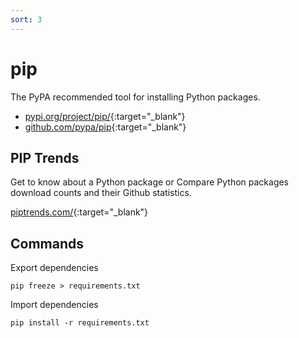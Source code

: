 ```yaml
---
sort: 3
---
```


# pip

The PyPA recommended tool for installing Python packages.

- [pypi.org/project/pip/](https://pypi.org/project/pip/){:target="_blank"}
- [github.com/pypa/pip](https://github.com/pypa/pip){:target="_blank"}

## PIP Trends

Get to know about a Python package or Compare Python packages download counts and their Github statistics.

[piptrends.com/](https://piptrends.com/){:target="_blank"}

## Commands

Export dependencies

```shell
pip freeze > requirements.txt 
```

Import dependencies

```shell
pip install -r requirements.txt
```
